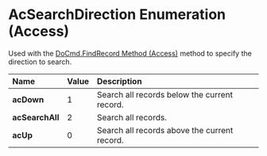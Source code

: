
# AcSearchDirection Enumeration (Access)

Used with the [DoCmd.FindRecord Method (Access)](dc48bc3d-5408-40a8-509b-e52b48b26187.md) method to specify the direction to search.



|**Name**|**Value**|**Description**|
|:-----|:-----|:-----|
| **acDown**|1|Search all records below the current record.|
| **acSearchAll**|2|Search all records.|
| **acUp**|0|Search all records above the current record.|
